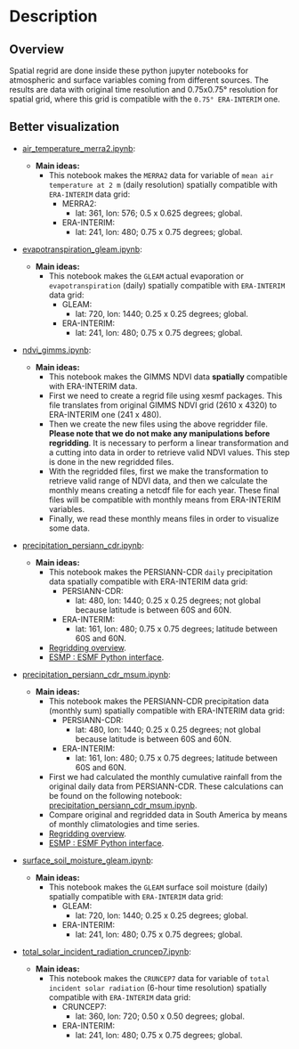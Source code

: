 # Description

## Overview

Spatial regrid are done inside these python jupyter notebooks for atmospheric and surface variables coming from different sources. The results are data with original time resolution and 0.75x0.75° resolution for spatial grid, where this grid is compatible with the `0.75° ERA-INTERIM` one.

## Better visualization

- [air_temperature_merra2.ipynb](https://nbviewer.jupyter.org/github/SandroAlex/phd/blob/master/notebooks/regrid_to_era_interim/air_temperature_merra2.ipynb?flush_cache=true):
    - **Main ideas:**
        - This notebook makes the `MERRA2` data for variable of `mean air temperature at 2 m` (daily resolution) spatially compatible with `ERA-INTERIM` data grid: 
            - MERRA2:
                - lat: 361, lon: 576; 0.5 x 0.625 degrees; global.
            - ERA-INTERIM: 
                - lat: 241, lon: 480; 0.75 x 0.75 degrees; global. 
    
- [evapotranspiration_gleam.ipynb](https://nbviewer.jupyter.org/github/SandroAlex/phd/blob/master/notebooks/regrid_to_era_interim/evapotranspiration_gleam.ipynb?flush_cache=true):
    - **Main ideas:**
        - This notebook makes the `GLEAM` actual evaporation or `evapotranspiration` (daily) spatially compatible with `ERA-INTERIM` data grid: 
            - GLEAM:
                - lat: 720, lon: 1440; 0.25 x 0.25 degrees; global.
            - ERA-INTERIM: 
                - lat: 241, lon: 480; 0.75 x 0.75 degrees; global. 

- [ndvi_gimms.ipynb](https://nbviewer.jupyter.org/github/SandroAlex/phd/blob/master/notebooks/regrid_to_era_interim/ndvi_gimms.ipynb?flush_cache=true):
    - **Main ideas:**
        - This notebook makes the GIMMS NDVI data **spatially** compatible with ERA-INTERIM data.
        - First we need to create a regrid file using xesmf packages. This file translates from original GIMMS NDVI grid (2610 x 4320) to ERA-INTERIM one (241 x 480).
        - Then we create the new files using the above regridder file. **Please note that we do not make any manipulations before regridding**. It is necessary to perform a linear transformation and a cutting into data in order to retrieve valid NDVI values. This step is done in the new regridded files.
        - With the regridded files, first we make the transformation to retrieve valid range of NDVI data, and then we calculate the monthly means creating a netcdf file for each year. These final files will be compatible with monthly means from ERA-INTERIM variables.  
        - Finally, we read these monthly means files in order to visualize some data.

- [precipitation_persiann_cdr.ipynb](https://nbviewer.jupyter.org/github/SandroAlex/phd/blob/master/notebooks/regrid_to_era_interim/precipitation_persiann_cdr.ipynb?flush_cache=true):
    - **Main ideas:**
        - This notebook makes the PERSIANN-CDR `daily` precipitation data spatially compatible with ERA-INTERIM data grid: 
            - PERSIANN-CDR:
                - lat: 480, lon: 1440; 0.25 x 0.25 degrees; not global because latitude is between 60S and 60N.
            - ERA-INTERIM: 
                - lat: 161, lon: 480; 0.75 x 0.75 degrees; latitude between 60S and 60N.     
        - [Regridding overview](https://climatedataguide.ucar.edu/climate-data-tools-and-analysis/regridding-overview).
        - [ESMP : ESMF Python interface](https://www.earthsystemcog.org/projects/esmp/).

- [precipitation_persiann_cdr_msum.ipynb](https://nbviewer.jupyter.org/github/SandroAlex/phd/blob/master/notebooks/regrid_to_era_interim/precipitation_persiann_cdr_msum.ipynb?flush_cache=true):
    - **Main ideas:**
        - This notebook makes the PERSIANN-CDR precipitation data (monthly sum) spatially compatible with ERA-INTERIM data grid: 
            - PERSIANN-CDR:
                - lat: 480, lon: 1440; 0.25 x 0.25 degrees; not global because latitude is between 60S and 60N.
            - ERA-INTERIM: 
                - lat: 161, lon: 480; 0.75 x 0.75 degrees; latitude between 60S and 60N. 
        - First we had calculated the monthly cumulative rainfall from the original daily data from PERSIANN-CDR. These calculations can be found on the following notebook: [precipitation_persiann_cdr_msum.ipynb](../single_variables/precipitation_persiann_cdr_msum.ipynb).
        - Compare original and regridded data in South America by means of monthly climatologies and time series.
        - [Regridding overview](https://climatedataguide.ucar.edu/climate-data-tools-and-analysis/regridding-overview).
        - [ESMP : ESMF Python interface](https://www.earthsystemcog.org/projects/esmp/).

- [surface_soil_moisture_gleam.ipynb](https://nbviewer.jupyter.org/github/SandroAlex/phd/blob/master/notebooks/regrid_to_era_interim/surface_soil_moisture_gleam.ipynb?flush_cache=true):
    - **Main ideas:**
        - This notebook makes the `GLEAM` surface soil moisture (daily) spatially compatible with `ERA-INTERIM` data grid: 
            - GLEAM:
                - lat: 720, lon: 1440; 0.25 x 0.25 degrees; global.
            - ERA-INTERIM: 
                - lat: 241, lon: 480; 0.75 x 0.75 degrees; global. 

- [total_solar_incident_radiation_cruncep7.ipynb](https://nbviewer.jupyter.org/github/SandroAlex/phd/blob/master/notebooks/regrid_to_era_interim/total_solar_incident_radiation_cruncep7.ipynb?flush_cache=true):
    - **Main ideas:**
        - This notebook makes the `CRUNCEP7` data for variable of `total incident solar radiation` (6-hour time resolution) spatially compatible with `ERA-INTERIM` data grid: 
            - CRUNCEP7:
                - lat: 360, lon: 720; 0.50 x 0.50 degrees; global.
            - ERA-INTERIM: 
                - lat: 241, lon: 480; 0.75 x 0.75 degrees; global. 